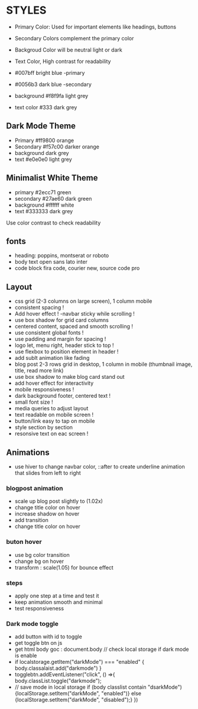 # STYLES

- Primary Color: Used for important elements like headings, buttons
- Secondary Colors complement the primary color
- Backgroud Color will be neutral light or dark
- Text Color, High contrast for readability

- #007bff bright blue -primary
- #0056b3 dark blue -secondary
- background  #f8f9fa light grey
- text color  #333 dark grey

## Dark Mode Theme

- Primary #ff9800 orange
- Secondary #f57c00 darker orange
- background  dark grey
- text #e0e0e0 light grey

## Minimalist White Theme

- primary #2ecc71 green
- secondary #27ae60 dark green
- background #ffffff white
- text #333333 dark grey

Use color contrast to check readability

## fonts

- heading: poppins, montserat or roboto
- body text open sans lato inter
- code block
fira code, courier new, source code pro

## Layout

- css grid (2-3 columns on large screen), 1 column mobile
- consistent spacing !
- Add hover effect !
-navbar sticky while scrolling !
- use box shadow for grid card columns
- centered content, spaced and smooth scrolling !
- use consistent global fonts !
- use padding and margin for spacing !
- logo let, menu right, header stick to top !
- use flexbox to position element in header !
- add sublt animation like fading
- blog post 2-3 rows grid in desktop, 1 column in mobile (thumbnail image, title, read more link)
- use box shadow to make blog card stand out
- add hover effect for interactivity
- mobile responsiveness !
- dark background footer, centered text !
- small font size !
- media queries to adjust layout
- text readable on mobile screen !
- button/link easy to tap on mobile
- style section by section
- resonsive text on eac screen !

## Animations

- use hiver to change navbar color, ::after to create underline animation that slides from left to right

### blogpost animation

- scale up blog post slightly to (1.02x)
- change title color on hover
- increase shadow on hover
- add transition
- change title color on hover

### buton hover

- use bg color transition
- change bg on hover
- transform : scale(1.05) for bounce effect

### steps

- apply one step at a time and test it
- keep animation smooth and minimal
- test responsiveness

### Dark mode toggle

- add button with id to toggle
- get toggle btn on js
- get html body goc : document.body
// check local storage if dark mode is enable
- if localstorage.getItem("darkMode") === "enabled" {
    body.classalaist.add("darkmode")
}
- togglebtn.addEventListener("click", () =>{
    body.classList.toggle("darkmode");
- // save mode in local storage
if (body classlist contain "dsarkMode") {localStorage.setItem("darkMode", "enabled")} else {localStorage.setItem("darkMode", "disabled");}
})
